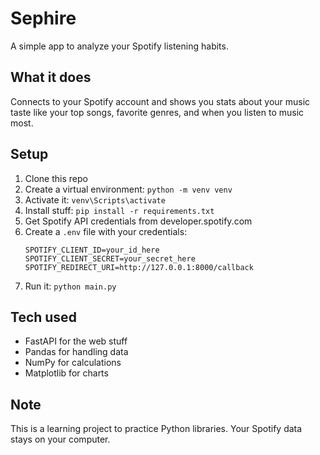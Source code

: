 # Sephire

A simple app to analyze your Spotify listening habits.

## What it does

Connects to your Spotify account and shows you stats about your music taste like your top songs, favorite genres, and when you listen to music most.

## Setup

1. Clone this repo
2. Create a virtual environment: `python -m venv venv`
3. Activate it: `venv\Scripts\activate`
4. Install stuff: `pip install -r requirements.txt`
5. Get Spotify API credentials from developer.spotify.com
6. Create a `.env` file with your credentials:
   ```
   SPOTIFY_CLIENT_ID=your_id_here
   SPOTIFY_CLIENT_SECRET=your_secret_here
   SPOTIFY_REDIRECT_URI=http://127.0.0.1:8000/callback
   ```
7. Run it: `python main.py`

## Tech used

- FastAPI for the web stuff
- Pandas for handling data
- NumPy for calculations
- Matplotlib for charts

## Note

This is a learning project to practice Python libraries. Your Spotify data stays on your computer.